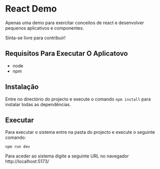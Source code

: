 # React Demo

Apenas uma demo para exercitar conceitos de react e desenvolver pequenos aplicativos e componentes.

Sinta-se livre para contribuir!

## Requisitos Para Executar O Aplicatovo

* node
* npm

## Instalação

Entre no directório do projecto e execute o comando `npm install` para instalar todas as
dependências.

## Executar

Para executar o sistema entre na pasta do projecto e execute o seguinte comando:

`
    npm run dev
`

Para aceder ao sistema digite a seguinte URL no navegador http://localhost:5173/